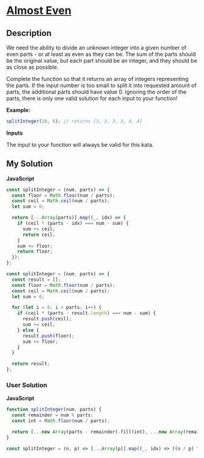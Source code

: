 # [Almost Even](https://www.codewars.com/kata/529e2e1f16cb0fcccb000a6b)

## Description

We need the ability to divide an unknown integer into a given number of even parts - or at least as even as they can be. The sum of the parts should be the original value, but each part should be an integer, and they should be as close as possible.

Complete the function so that it returns an array of integers representing the parts. If the input number is too small to split it into requested amount of parts, the additional parts should have value 0. Ignoring the order of the parts, there is only one valid solution for each input to your function!

**Example:**

```js
splitInteger(20, 6); // returns [3, 3, 3, 3, 4, 4]
```

**Inputs**

The input to your function will always be valid for this kata.

## My Solution

**JavaScript**

```js
const splitInteger = (num, parts) => {
  const floor = Math.floor(num / parts);
  const ceil = Math.ceil(num / parts);
  let sum = 0;

  return [...Array(parts)].map((_, idx) => {
    if (ceil * (parts - idx) === num - sum) {
      sum += ceil;
      return ceil;
    }
    sum += floor;
    return floor;
  });
};
```

```js
const splitInteger = (num, parts) => {
  const result = [];
  const floor = Math.floor(num / parts);
  const ceil = Math.ceil(num / parts);
  let sum = 0;

  for (let i = 0; i < parts; i++) {
    if (ceil * (parts - result.length) === num - sum) {
      result.push(ceil);
      sum += ceil;
    } else {
      result.push(floor);
      sum += floor;
    }
  }

  return result;
};
```

### User Solution

**JavaScript**

```js
function splitInteger(num, parts) {
  const remainder = num % parts;
  const int = Math.floor(num / parts);

  return [...new Array(parts - remainder).fill(int), ...new Array(remainder).fill(int + 1)];
}
```

```js
const splitInteger = (n, p) => [...Array(p)].map((_, idx) => ((n / p) ^ 0) + (p - ++idx < n % p));
```

